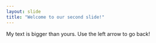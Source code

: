 ```yaml
---
layout: slide
title: "Welcome to our second slide!"
---
```

My text is bigger than yours. 
Use the left arrow to go back!
